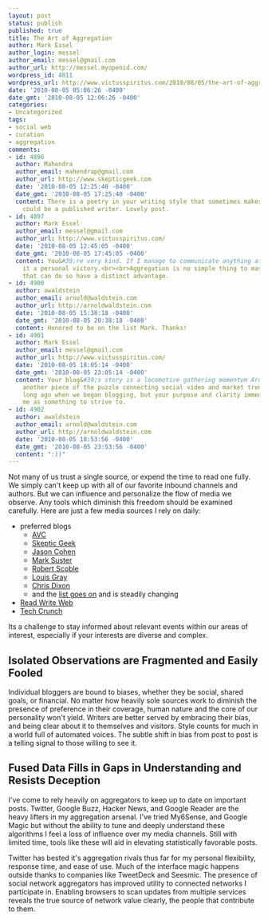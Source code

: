 ```yaml
---
layout: post
status: publish
published: true
title: The Art of Aggregation
author: Mark Essel
author_login: messel
author_email: messel@gmail.com
author_url: http://messel.myopenid.com/
wordpress_id: 4811
wordpress_url: http://www.victusspiritus.com/2010/08/05/the-art-of-aggregation/
date: '2010-08-05 05:06:26 -0400'
date_gmt: '2010-08-05 12:06:26 -0400'
categories:
- Uncategorized
tags:
- social web
- curation
- aggregation
comments:
- id: 4896
  author: Mahendra
  author_email: mahendrap@gmail.com
  author_url: http://www.skepticgeek.com
  date: '2010-08-05 12:25:40 -0400'
  date_gmt: '2010-08-05 17:25:40 -0400'
  content: There is a poetry in your writing style that sometimes makes me think you
    could be a published writer. Lovely post.
- id: 4897
  author: Mark Essel
  author_email: messel@gmail.com
  author_url: http://www.victusspiritus.com/
  date: '2010-08-05 12:45:05 -0400'
  date_gmt: '2010-08-05 17:45:05 -0400'
  content: You&#39;re very kind. If I manage to communicate anything at all I consider
    it a personal victory.<br><br>Aggregation is no simple thing to master. Those
    that can do so have a distinct advantage.
- id: 4900
  author: awaldstein
  author_email: arnold@waldstein.com
  author_url: http://arnoldwaldstein.com
  date: '2010-08-05 15:38:18 -0400'
  date_gmt: '2010-08-05 20:38:18 -0400'
  content: Honored to be on the list Mark. Thanks!
- id: 4901
  author: Mark Essel
  author_email: messel@gmail.com
  author_url: http://www.victusspiritus.com/
  date: '2010-08-05 18:05:14 -0400'
  date_gmt: '2010-08-05 23:05:14 -0400'
  content: Your blog&#39;s story is a locomotive gathering momentum Arnold. Each one,
    another piece of the puzzle connecting social video and market trends. It wasn&#39;t
    long ago when we began blogging, but your purpose and clarity immediately struck
    me as something to strive to.
- id: 4902
  author: awaldstein
  author_email: arnold@waldstein.com
  author_url: http://arnoldwaldstein.com
  date: '2010-08-05 18:53:56 -0400'
  date_gmt: '2010-08-05 23:53:56 -0400'
  content: ":))"
---
```

<p>Not many of us trust a single source, or expend the time to read one fully. We simply can't keep up with all of our favorite inbound channels and authors. But we can influence and personalize the flow of media we observe. Any tools which diminish this freedom should be examined carefully. Here are just a few media sources I rely on daily:</p>
<ul>
<li>preferred blogs
<ul>
<li><a HREF="http://avc.com">AVC</a></li>
<li><a HREF="http://skepticgeek.com">Skeptic Geek</a></li>
<li><a HREF="http://asmartbear.com">Jason Cohen</a></li>
<li><a HREF="http://bothsidesofthetable.com">Mark Suster</a></li>
<li><a HREF="http://scobleizer.com">Robert Scoble</a></li>
<li><a HREF="http://louisgray.com">Louis Gray</a></li>
<li><a HREF="http://cdixon.org">Chris Dixon</a></li>
<li>and the <a HREF="http://www.victusspiritus.com/my-friends-and-influencers/">list goes on</a> and is steadily changing</li>
</ul>
</li>
<li><a HREF="http://readwriteweb.com">Read Write Web</a></li>
<li><a HREF="http://techcrunch.com">Tech Crunch</a></li>
</ul>
<p>Its a challenge to stay informed about relevant events within our areas of interest, especially if your interests are diverse and complex.</p>
<h2>Isolated Observations are Fragmented and Easily Fooled</h2>
<p>Individual bloggers are bound to biases, whether they be social, shared goals, or financial. No matter how heavily sole sources work to diminish the presence of preference in their coverage, human nature and the core of our personality won't yield. Writers are better served by embracing their bias, and being clear about it to themselves and visitors. Style counts for much in a world full of automated voices. The subtle shift in bias from post to post is a telling signal to those willing to see it.</p>
<h2>Fused Data Fills in Gaps in Understanding and Resists Deception</h2>
<p>I've come to rely heavily on aggregators to keep up to date on important posts. Twitter, Google Buzz, Hacker News, and Google Reader are the heavy lifters in my aggregation arsenal. I've tried My6Sense, and Google Magic but without the ability to tune and deeply understand these algorithms I feel a loss of influence over my media channels. Still with limited time, tools like these will aid in elevating statistically favorable posts.</p>
<p>Twitter has bested it's aggregation rivals thus far for my personal flexibility, response time, and ease of use. Much of the interface magic happens outside thanks to companies like TweetDeck and Seesmic. The presence of social network aggregators has improved utility to connected networks I participate in. Enabling browsers to scan updates from multiple services reveals the true source of network value clearly, the people that contribute to them.</p>
